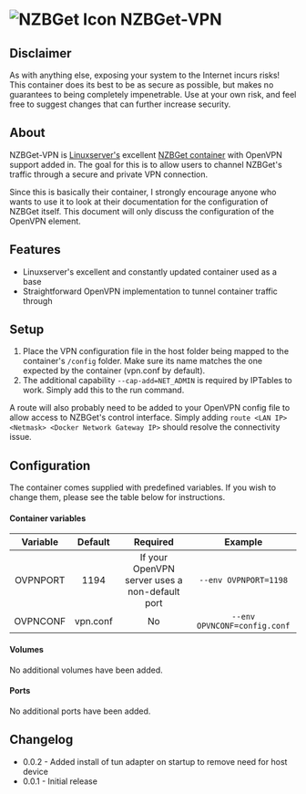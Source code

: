 # ![NZBGet Icon](https://github.com/Gethec/Docker_Templates/raw/main/Resources/Images/NZBGet-VPN/nzbget-small.png) NZBGet-VPN

## Disclaimer
As with anything else, exposing your system to the Internet incurs risks!  This container does its best to be as secure as possible, but makes no guarantees to being completely impenetrable.  Use at your own risk, and feel free to suggest changes that can further increase security.

## About
NZBGet-VPN is [Linuxserver's](https://www.linuxserver.io/) excellent [NZBGet container](https://hub.docker.com/r/linuxserver/nzbget) with OpenVPN support added in.  The goal for this is to allow users to channel NZBGet's traffic through a secure and private VPN connection.

Since this is basically their container, I strongly encourage anyone who wants to use it to look at their documentation for the configuration of NZBGet itself.  This document will only discuss the configuration of the OpenVPN element.

## Features
* Linuxserver's excellent and constantly updated container used as a base
* Straightforward OpenVPN implementation to tunnel container traffic through

## Setup
1. Place the VPN configuration file in the host folder being mapped to the container's `/config` folder.  Make sure its name matches the one expected by the container (vpn.conf by default).
2. The additional capability `--cap-add=NET_ADMIN` is required by IPTables to work.  Simply add this to the run command.

A route will also probably need to be added to your OpenVPN config file to allow access to NZBGet's control interface.  Simply adding `route <LAN IP> <Netmask> <Docker Network Gateway IP>`  should resolve the connectivity issue.

## Configuration
The container comes supplied with predefined variables.  If you wish to change them, please see the table below for instructions. 

#### Container variables
|Variable|Default|Required|Example|
|:---:|:---:|:---:|:---:|
|OVPNPORT|1194|If your OpenVPN server uses a non-default port|`--env OVPNPORT=1198`|
|OVPNCONF|vpn.conf|No|`--env OPVNCONF=config.conf`|


#### Volumes
No additional volumes have been added.

#### Ports
No additional ports have been added.

## Changelog
* 0.0.2 - Added install of tun adapter on startup to remove need for host device
* 0.0.1 - Initial release
